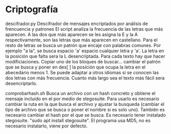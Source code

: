 # Criptografía

descifrador.py
Descifrador de mensajes encriptados por análisis de frencuencia y patrones 
El script analiza la frecuencia de las letras que más aparecen. A las dos que más aparecen se les asigna la E y la A respectivamente, son las letras que más aparecen en castellano.
Para el resto de letras se busca un patrón que encaje con palabras comunes. Por ejemplo "a la", se busca espacio 'a' espacio cualquier letra y 'a'. La letra en la posición que falta sera la L desencriptada.
Para cada texto hay que hacer modificiaciones. Copiar uno de los bloques de buscar... cambiar el patrón que se busca y poner en des[ ] la posición que ocupa la letra en el abecedario menos 1.
Se puede adaptar a otros idiomas si se conocen las dos letras con más frecuencia.
Cuanto más largo sea el texto más fácil sera desencriptarlo.

comprobarhash.sh
Busca un archivo con un hash concreto y obtiene el mensaje incluido en el por medio de stegosuite.
Para usarlo es necesario cambiar la ruta en la que busca el archivo y ajustar la busqueda (cambiar el tipo de archivo que se busca o poner el nombre si es solo uno).
También es necesario cambiar el hash por el que se busca. Es necesario tener instalado stegosuite. "sudo apt install stegosuite".
El programa usa MD5, no es necesario instalarlo, viene por defecto. 
